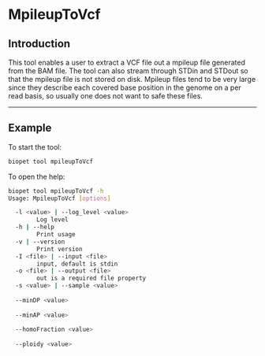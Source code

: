 # MpileupToVcf

## Introduction
This tool enables a user to extract a VCF file out a mpileup file generated from the BAM file. 
The tool can also stream through STDin and STDout so that the mpileup file is not stored on disk.
Mpileup files tend to be very large since they describe each covered base position in the genome on a per read basis,
so usually one does not want to safe these files.

----

## Example
To start the tool:
~~~ bash
biopet tool mpileupToVcf
~~~


To open the help:
~~~ bash
biopet tool mpileupToVcf -h
Usage: MpileupToVcf [options]

  -l <value> | --log_level <value>
        Log level
  -h | --help
        Print usage
  -v | --version
        Print version
  -I <file> | --input <file>
        input, default is stdin
  -o <file> | --output <file>
        out is a required file property
  -s <value> | --sample <value>
        
  --minDP <value>
        
  --minAP <value>
        
  --homoFraction <value>
        
  --ploidy <value>
~~~